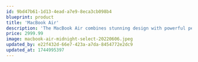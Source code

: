 ```yaml
---
id: 9bd47b61-1d13-4ead-a7e9-8eca3cb098b4
blueprint: product
title: 'MacBook Air'
description: 'The MacBook Air combines stunning design with powerful performance, featuring Apple''s revolutionary M2 chip and a brilliant 13.6-inch Liquid Retina display. With up to 18 hours of battery life, this ultra-portable laptop delivers exceptional performance for everyday tasks, creative projects, and professional work. Its fanless design ensures silent operation, while the Magic Keyboard and Force Touch trackpad provide a premium typing experience. Perfect for students, professionals, and creative individuals who value portability without compromising on power.'
price: 2999.99
image: macbook-air-midnight-select-20220606.jpeg
updated_by: e22f432d-66e7-423a-a7da-8454772e2dc9
updated_at: 1744995397
---
```


